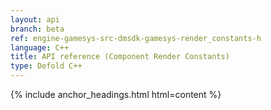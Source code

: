 ```yaml
---
layout: api
branch: beta
ref: engine-gamesys-src-dmsdk-gamesys-render_constants-h
language: C++
title: API reference (Component Render Constants)
type: Defold C++
---
```

{% include anchor_headings.html html=content %}